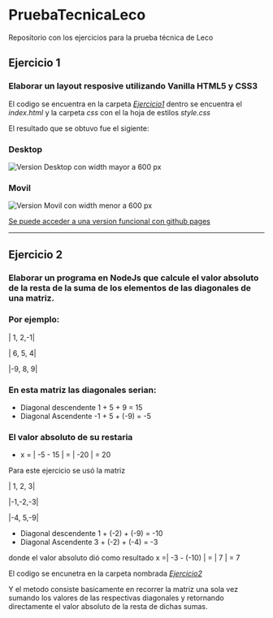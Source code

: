 # PruebaTecnicaLeco
Repositorio con los ejercicios para la prueba técnica de Leco

## Ejercicio 1
### Elaborar un layout resposive utilizando Vanilla HTML5 y CSS3

El codigo se encuentra en la carpeta [_Ejercicio1_](https://github.com/skintigth/PruebaTecnicaLeco/tree/master/Ejercicio1) dentro se encuentra el _index.html_ y la carpeta _css_ con el la hoja de estilos _style.css_

El resultado que se obtuvo fue el sigiente:

### Desktop
![Version Desktop con width mayor a 600 px](https://github.com/skintigth/PruebaTecnicaLeco/blob/master/docs/previews/desktop.png)

### Movil
![Version Movil con width menor a 600 px](https://github.com/skintigth/PruebaTecnicaLeco/blob/master/docs/previews/movil.png)

[Se puede acceder a una version funcional con github pages](https://skintigth.github.io/PruebaTecnicaLeco/)

___

## Ejercicio 2
### Elaborar un programa en NodeJs que calcule el valor absoluto de la resta de la suma de los elementos de las diagonales de una matriz.

### Por ejemplo:

| 1, 2,-1|

| 6, 5, 4|

|-9, 8, 9|

### En esta matriz las diagonales serian:
* Diagonal descendente 1 + 5 + 9 = 15
* Diagonal Ascendente -1 + 5 + (-9) = -5

### El valor absoluto de su restaria
* x = | -5 - 15 | = | -20 | = 20

Para este ejercicio se usó la matriz

| 1, 2, 3|

|-1,-2,-3|

|-4, 5,-9|

* Diagonal descendente 1 + (-2) + (-9) = -10
* Diagonal Ascendente 3 + (-2) + (-4) = -3

donde el valor absoluto dió como resultado x =| -3 - (-10) | = | 7 | = 7

El codigo se encunetra en la carpeta nombrada [_Ejercicio2_](https://github.com/skintigth/PruebaTecnicaLeco/tree/master/Ejercicio2)

Y el metodo consiste basicamente en recorrer la matriz una sola vez sumando los valores de las respectivas diagonales y retornando directamente el valor absoluto de la resta de dichas sumas.




